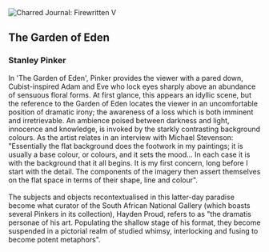 <div class="artwork-of-the-day">
  <div class="container">
    <div class="img-wrapper">
      <img
        src="https://uploads6.wikiart.org/images/stanley-pinker/the-garden-of-eden(1).jpg"
        alt="Charred Journal: Firewritten V" />
    </div>
    <div class="artwork-detail">
      <div class="artwork-origin"> 
        <h2 class="artwork-name">The Garden of Eden</h2>
        <h3 class="artist">
          Stanley Pinker
        </h3>
      </div>
      <p class="description">
        <span class="artwork-description-text ng-binding" ng-bind-html="viewModel.ArtworkOfTheDay.Description | unsafe">In 'The Garden of Eden', Pinker provides the viewer with a pared down, Cubist-inspired Adam and Eve who lock eyes sharply above an abundance of sensuous floral forms. At first glance, this appears an idyllic scene, but the reference to the Garden of Eden locates the viewer in an uncomfortable position of dramatic irony; the awareness of a loss which is both imminent and irretrievable. An ambience poised between darkness and light, innocence and knowledge, is invoked by the starkly contrasting background colours. As the artist relates in an interview with Michael Stevenson: "Essentially the flat background does the footwork in my paintings; it is usually a base colour, or colours, and it sets the mood... In each case it is with the background that it all begins. It is my first concern, long before I start with the detail. The components of the imagery then assert themselves on the flat space in terms of their shape, line and colour". 
<br>
<br>The subjects and objects recontextualised in this latter-day paradise become what curator of the South African National Gallery (which boasts several Pinkers in its collection), Hayden Proud, refers to as "the dramatis personae of his art. Populating the shallow stage of his format, they become suspended in a pictorial realm of studied whimsy, interlocking and fusing to become potent metaphors".
<br></span>
                        <div class="text-shadow-container" ng-show="showShadow" style=""></div>
      </p>
    </div>
  </div>

</div>
